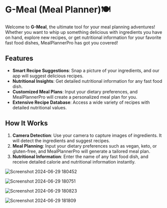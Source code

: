 # G-Meal (Meal Planner)🍽️

Welcome to **G-Meal**, the ultimate tool for your meal planning adventures! Whether you want to whip up something delicious with ingredients you have on hand, explore new recipes, or get nutritional information for your favorite fast food dishes, MealPlannerPro has got you covered!

## Features

- **Smart Recipe Suggestions**: Snap a picture of your ingredients, and our app will suggest delicious recipes.
- **Nutritional Insights**: Get detailed nutritional information for any fast food dish.
- **Customized Meal Plans**: Input your dietary preferences, and MealPlannerPro will create a personalized meal plan for you.
- **Extensive Recipe Database**: Access a wide variety of recipes with detailed nutritional values.

## How It Works

1. **Camera Detection**: Use your  camera to capture images of ingredients. It will detect the ingredients and suggest recipes.
2. **Meal Planning**: Input your dietary preferences such as vegan, keto, or gluten-free, and MealPlannerPro will generate a tailored meal plan.
3. **Nutritional Information**: Enter the name of any fast food dish, and receive detailed calorie and nutritional information instantly.
   

![Screenshot 2024-06-29 180452](https://github.com/Madhuraa-k/Meal-Planner/assets/147391550/fa03864f-6778-4dba-a0a2-d7841fa074f9)

![Screenshot 2024-06-29 180751](https://github.com/Madhuraa-k/Meal-Planner/assets/147391550/8918d3e6-6d18-4f99-b975-58c81a905f89)

![Screenshot 2024-06-29 180823](https://github.com/Madhuraa-k/Meal-Planner/assets/147391550/795c024a-fcde-4777-b4dc-5f3fe22280d5)

![Screenshot 2024-06-29 181809](https://github.com/Madhuraa-k/Meal-Planner/assets/147391550/9e5ee37e-7611-4033-ae37-1e846c98a37f)
